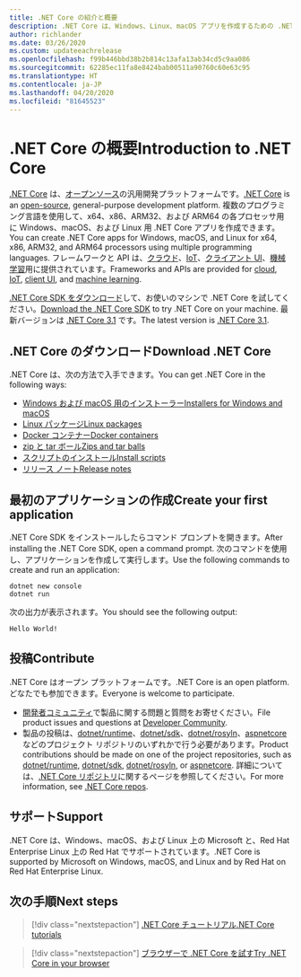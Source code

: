 ```yaml
---
title: .NET Core の紹介と概要
description: .NET Core は、Windows、Linux、macOS アプリを作成するための .NET のモジュール型の高性能な実装です。 ここでは、.NET Core の概要について説明します。
author: richlander
ms.date: 03/26/2020
ms.custom: updateeachrelease
ms.openlocfilehash: f99b446bbd38b2b814c13afa13ab34cd5c9aa086
ms.sourcegitcommit: 62285ec11fa8e8424bab00511a90760c60e63c95
ms.translationtype: HT
ms.contentlocale: ja-JP
ms.lasthandoff: 04/20/2020
ms.locfileid: "81645523"
---
```

# <a name="introduction-to-net-core"></a><span data-ttu-id="c84a7-104">.NET Core の概要</span><span class="sxs-lookup"><span data-stu-id="c84a7-104">Introduction to .NET Core</span></span>

<span data-ttu-id="c84a7-105">[.NET Core](about.md) は、[オープンソース](https://github.com/dotnet/runtime/blob/master/LICENSE.TXT)の汎用開発プラットフォームです。</span><span class="sxs-lookup"><span data-stu-id="c84a7-105">[.NET Core](about.md) is an [open-source](https://github.com/dotnet/runtime/blob/master/LICENSE.TXT), general-purpose development platform.</span></span> <span data-ttu-id="c84a7-106">複数のプログラミング言語を使用して、x64、x86、ARM32、および ARM64 の各プロセッサ用に Windows、macOS、および Linux 用 .NET Core アプリを作成できます。</span><span class="sxs-lookup"><span data-stu-id="c84a7-106">You can create .NET Core apps for Windows, macOS, and Linux for x64, x86, ARM32, and ARM64 processors using multiple programming languages.</span></span> <span data-ttu-id="c84a7-107">フレームワークと API は、[クラウド](/aspnet/core/)、[IoT](/archive/msdn-magazine/2019/august/net-core-cross-platform-iot-programming-with-net-core-3-0)、[クライアント UI](../desktop-wpf/overview/index.md)、[機械学習](/dotnet/machine-learning/)用に提供されています。</span><span class="sxs-lookup"><span data-stu-id="c84a7-107">Frameworks and APIs are provided for [cloud](/aspnet/core/), [IoT](/archive/msdn-magazine/2019/august/net-core-cross-platform-iot-programming-with-net-core-3-0), [client UI](../desktop-wpf/overview/index.md), and [machine learning](/dotnet/machine-learning/).</span></span>

<span data-ttu-id="c84a7-108">[.NET Core SDK をダウンロード](https://dotnet.microsoft.com/download)して、お使いのマシンで .NET Core を試してください。</span><span class="sxs-lookup"><span data-stu-id="c84a7-108">[Download the .NET Core SDK](https://dotnet.microsoft.com/download) to try .NET Core on your machine.</span></span> <span data-ttu-id="c84a7-109">最新バージョンは [.NET Core 3.1](https://devblogs.microsoft.com/dotnet/announcing-net-core-3-1/) です。</span><span class="sxs-lookup"><span data-stu-id="c84a7-109">The latest version is [.NET Core 3.1](https://devblogs.microsoft.com/dotnet/announcing-net-core-3-1/).</span></span>

## <a name="download-net-core"></a><span data-ttu-id="c84a7-110">.NET Core のダウンロード</span><span class="sxs-lookup"><span data-stu-id="c84a7-110">Download .NET Core</span></span>

<span data-ttu-id="c84a7-111">.NET Core は、次の方法で入手できます。</span><span class="sxs-lookup"><span data-stu-id="c84a7-111">You can get .NET Core in the following ways:</span></span>

* [<span data-ttu-id="c84a7-112">Windows および macOS 用のインストーラー</span><span class="sxs-lookup"><span data-stu-id="c84a7-112">Installers for Windows and macOS</span></span>](https://dotnet.microsoft.com/download)
* [<span data-ttu-id="c84a7-113">Linux パッケージ</span><span class="sxs-lookup"><span data-stu-id="c84a7-113">Linux packages</span></span>](https://docs.microsoft.com/dotnet/core/install/linux-package-managers)
* [<span data-ttu-id="c84a7-114">Docker コンテナー</span><span class="sxs-lookup"><span data-stu-id="c84a7-114">Docker containers</span></span>](https://hub.docker.com/_/microsoft-dotnet-core/)
* [<span data-ttu-id="c84a7-115">zip と tar ボール</span><span class="sxs-lookup"><span data-stu-id="c84a7-115">Zips and tar balls</span></span>](https://dotnet.microsoft.com/download/dotnet-core/3.1)
* [<span data-ttu-id="c84a7-116">スクリプトのインストール</span><span class="sxs-lookup"><span data-stu-id="c84a7-116">Install scripts</span></span>](https://dotnet.microsoft.com/download/dotnet-core/scripts)
* [<span data-ttu-id="c84a7-117">リリース ノート</span><span class="sxs-lookup"><span data-stu-id="c84a7-117">Release notes</span></span>](https://github.com/dotnet/core/tree/master/release-notes)

## <a name="create-your-first-application"></a><span data-ttu-id="c84a7-118">最初のアプリケーションの作成</span><span class="sxs-lookup"><span data-stu-id="c84a7-118">Create your first application</span></span>

<span data-ttu-id="c84a7-119">.NET Core SDK をインストールしたらコマンド プロンプトを開きます。</span><span class="sxs-lookup"><span data-stu-id="c84a7-119">After installing the .NET Core SDK, open a command prompt.</span></span> <span data-ttu-id="c84a7-120">次のコマンドを使用し、アプリケーションを作成して実行します。</span><span class="sxs-lookup"><span data-stu-id="c84a7-120">Use the following commands to create and run an application:</span></span>

```dotnetcli
dotnet new console
dotnet run
```

<span data-ttu-id="c84a7-121">次の出力が表示されます。</span><span class="sxs-lookup"><span data-stu-id="c84a7-121">You should see the following output:</span></span>

```output
Hello World!
```

## <a name="contribute"></a><span data-ttu-id="c84a7-122">投稿</span><span class="sxs-lookup"><span data-stu-id="c84a7-122">Contribute</span></span>

<span data-ttu-id="c84a7-123">.NET Core はオープン プラットフォームです。</span><span class="sxs-lookup"><span data-stu-id="c84a7-123">.NET Core is an open platform.</span></span> <span data-ttu-id="c84a7-124">どなたでも参加できます。</span><span class="sxs-lookup"><span data-stu-id="c84a7-124">Everyone is welcome to participate.</span></span>

* <span data-ttu-id="c84a7-125">[開発者コミュニティ](https://developercommunity.visualstudio.com/spaces/61/index.html)で製品に関する問題と質問をお寄せください。</span><span class="sxs-lookup"><span data-stu-id="c84a7-125">File product issues and questions at [Developer Community](https://developercommunity.visualstudio.com/spaces/61/index.html).</span></span>
* <span data-ttu-id="c84a7-126">製品の投稿は、[dotnet/runtime](https://github.com/dotnet/runtime)、[dotnet/sdk](https://github.com/dotnet/sdk)、[dotnet/rosyln](https://github.com/dotnet/roslyn)、[aspnetcore](https://github.com/dotnet/aspnetcore) などのプロジェクト リポジトリのいずれかで行う必要があります。</span><span class="sxs-lookup"><span data-stu-id="c84a7-126">Product contributions should be made on one of the project repositories, such as [dotnet/runtime](https://github.com/dotnet/runtime), [dotnet/sdk](https://github.com/dotnet/sdk), [dotnet/rosyln](https://github.com/dotnet/roslyn), or [aspnetcore](https://github.com/dotnet/aspnetcore).</span></span> <span data-ttu-id="c84a7-127">詳細については、[.NET Core リポジトリ](https://github.com/dotnet/core/blob/master/Documentation/core-repos.md)に関するページを参照してください。</span><span class="sxs-lookup"><span data-stu-id="c84a7-127">For more information, see [.NET Core repos](https://github.com/dotnet/core/blob/master/Documentation/core-repos.md).</span></span>

## <a name="support"></a><span data-ttu-id="c84a7-128">サポート</span><span class="sxs-lookup"><span data-stu-id="c84a7-128">Support</span></span>

<span data-ttu-id="c84a7-129">.NET Core は、Windows、macOS、および Linux 上の Microsoft と、Red Hat Enterprise Linux 上の Red Hat でサポートされています。</span><span class="sxs-lookup"><span data-stu-id="c84a7-129">.NET Core is supported by Microsoft on Windows, macOS, and Linux and by Red Hat on Red Hat Enterprise Linux.</span></span>

## <a name="next-steps"></a><span data-ttu-id="c84a7-130">次の手順</span><span class="sxs-lookup"><span data-stu-id="c84a7-130">Next steps</span></span>

> [!div class="nextstepaction"]
> [<span data-ttu-id="c84a7-131">.NET Core チュートリアル</span><span class="sxs-lookup"><span data-stu-id="c84a7-131">.NET Core tutorials</span></span>](tutorials/index.md)

> [!div class="nextstepaction"]
> [<span data-ttu-id="c84a7-132">ブラウザーで .NET Core を試す</span><span class="sxs-lookup"><span data-stu-id="c84a7-132">Try .NET Core in your browser</span></span>](../csharp/tutorials/intro-to-csharp/numbers-in-csharp.yml)
